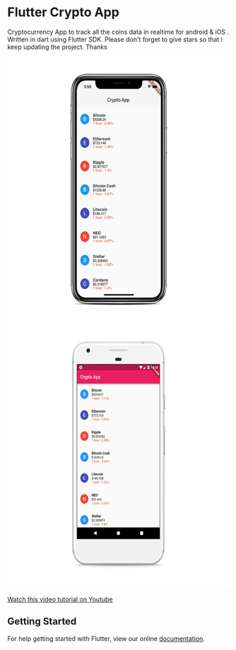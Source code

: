 # Flutter Crypto App

Cryptocurrency App to track all the coins data in realtime for android & iOS . Written in dart using Flutter SDK.
Please don't forget to give stars so that i keep updating the project. Thanks

<img src="iphone.png" height="600em" /><img src="android.png" height="600em" />

[Watch this video tutorial on Youtube](https://youtu.be/cPlaYS4eqe4)
## Getting Started

For help getting started with Flutter, view our online
[documentation](https://flutter.io/).
